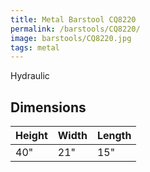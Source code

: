 ```yaml
---
title: Metal Barstool CQ8220
permalink: /barstools/CQ8220/
image: barstools/CQ8220.jpg
tags: metal
---
```


Hydraulic


## Dimensions

Height | Width  | Length
-------|--------|-------
40"    | 21"    | 15"